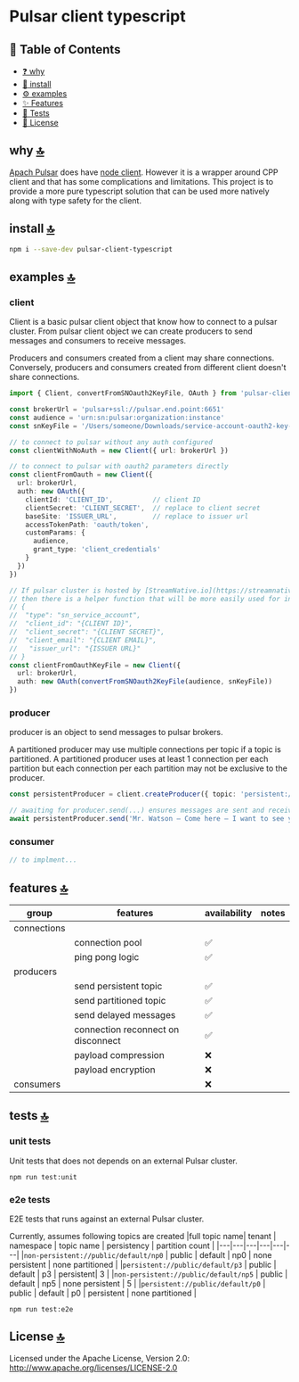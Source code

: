 # Pulsar client typescript

## 📖 Table of Contents

- [❓ why](#why)
- [💾 install](#install)
- [⚙️ examples](#examples)
- [✨ Features](#features)
- [🧪 Tests](#tests)
- [📄 License](#license)

## why [🔝](#-table-of-contents)

[Apach Pulsar](https://pulsar.apache.org/) does have [node client](https://github.com/apache/pulsar-client-node).  However it is a wrapper around CPP client and that has some complications and limitations.  This project is to provide a more pure typescript solution that can be used more natively along with type safety for the client.

## install [🔝](#-table-of-contents)

```bash
npm i --save-dev pulsar-client-typescript
```

## examples [🔝](#-table-of-contents)

### client
Client is a basic pulsar client object that know how to connect to a pulsar cluster.  From pulsar client object we can create producers to send messages and consumers to receive messages.

Producers and consumers created from a client may share connections.  Conversely, producers and consumers created from different client doesn't share connections.

```typescript
import { Client, convertFromSNOauth2KeyFile, OAuth } from 'pulsar-client-typescript'

const brokerUrl = 'pulsar+ssl://pulsar.end.point:6651'
const audience = 'urn:sn:pulsar:organization:instance'
const snKeyFile = '/Users/someone/Downloads/service-account-oauth2-key-file.json'

// to connect to pulsar without any auth configured
const clientWithNoAuth = new Client({ url: brokerUrl })

// to connect to pulsar with oauth2 parameters directly
const clientFromOauth = new Client({
  url: brokerUrl,
  auth: new OAuth({
    clientId: 'CLIENT_ID',          // client ID
    clientSecret: 'CLIENT_SECRET',  // replace to client secret
    baseSite: 'ISSUER_URL',         // replace to issuer url
    accessTokenPath: 'oauth/token',
    customParams: {
      audience,
      grant_type: 'client_credentials'
    }
  })
})

// If pulsar cluster is hosted by [StreamNative.io](https://streamnative.io/), 
// then there is a helper function that will be more easily used for initializing the client.
// {
//  "type": "sn_service_account",
//  "client_id": "{CLIENT ID}",
//  "client_secret": "{CLIENT SECRET}",
//  "client_email": "{CLIENT EMAIL}",
//   "issuer_url": "{ISSUER URL}"
// }
const clientFromOauthKeyFile = new Client({
  url: brokerUrl,
  auth: new OAuth(convertFromSNOauth2KeyFile(audience, snKeyFile))
})
```

### producer
producer is an object to send messages to pulsar brokers.  

A partitioned producer may use multiple connections per topic if a topic is partitioned. A partitioned producer uses at least 1 connection per each partition but each connection per each partition may not be exclusive to the producer.

```typescript
const persistentProducer = client.createProducer({ topic: 'persistent://public/default/my-first-topic' })

// awaiting for producer.send(...) ensures messages are sent and received sent receipt from the pulsar server.
await persistentProducer.send('Mr. Watson – Come here – I want to see you')
```

### consumer
```typescript
// to implment...
```

## features [🔝](#-table-of-contents)

| group | features | availability | notes |
|---|---|---|---|
| connections |  |  |  |
|  | connection pool | ✅ |  |
|  | ping pong logic | ✅ |  |
| producers |  |  |  |
|  | send persistent topic | ✅ |  |
|  | send partitioned topic | ✅ |  |
|  | send delayed messages | ✅ |  |
|  | connection reconnect on disconnect | ✅ |  |
|  | payload compression | ❌ |  |
|  | payload encryption | ❌ |  |
| consumers |  | ❌ |  |

## tests [🔝](#-table-of-contents)

### unit tests
Unit tests that does not depends on an external Pulsar cluster.
```
npm run test:unit
```

### e2e tests
E2E tests that runs against an external Pulsar cluster.

Currently, assumes following topics are created
|full topic name| tenant | namespace | topic name | persistency | partition count | 
|---|---|---|---|---|---|
|`non-persistent://public/default/np0` | public | default | np0 | none persistent | none partitioned |
|`persistent://public/default/p3` | public | default | p3 | persistent| 3 |
|`non-persistent://public/default/np5` | public | default | np5 | none persistent | 5 |
|`persistent://public/default/p0` | public | default | p0 | persistent | none partitioned |

```
npm run test:e2e
```

## License [🔝](#-table-of-contents)
Licensed under the Apache License, Version 2.0: http://www.apache.org/licenses/LICENSE-2.0

